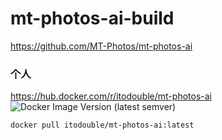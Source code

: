 # mt-photos-ai-build
https://github.com/MT-Photos/mt-photos-ai



### 个人
https://hub.docker.com/r/itodouble/mt-photos-ai
![Docker Image Version (latest semver)](https://img.shields.io/docker/v/itodouble/mt-photos-ai?sort=semver)
```
docker pull itodouble/mt-photos-ai:latest
```
